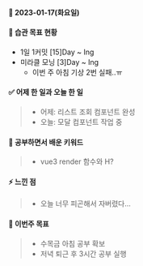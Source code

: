 #### 📆 2023-01-17(화요일)

#### 🐎 습관 목표 현황

-   1일 1커밋 [15]Day ~ Ing
-   미라클 모닝 [3]Day ~ Ing
    - 이번 주 아침 기상 2번 실패..ㅠ
#### ✅ 어제 한 일과 오늘 한 일 
> - 어제: 리스트 조회 컴포넌트 완성  
> - 오늘: 모달 컴포넌트 작업 중

#### 🤔 공부하면서 배운 키워드

> - vue3 render 함수와 H?

#### ⚡ 느낀 점

> - 오늘 너무 피곤해서 자버렸다...

#### 🎯 이번주 목표

> - 수목금 아침 공부 확보
> - 저녁 퇴근 후 3시간 공부 실행
